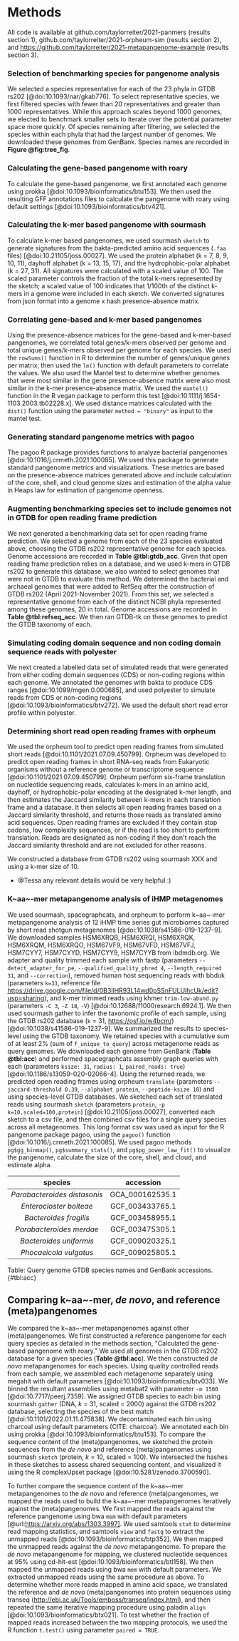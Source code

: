 # Methods 

<!-- Can I pretty plz keep these separate or do they need to be combined? -->
All code is available at github.com/taylorreiter/2021-panmers (results section 1), github.com/taylorreiter/2021-orpheum-sim (results section 2), and https://github.com/taylorreiter/2021-metapangenome-example (results section 3).

### Selection of benchmarking species for pangenome analysis
We selected a species representative for each of the 23 phyla in GTDB rs202 [@doi:10.1093/nar/gkab776]. 
To select representative species, we first filtered species with fewer than 20 representatives and greater than 1000 representatives.
While this approach scales beyond 1000 genomes, we elected to benchmark smaller sets to iterate over the potential parameter space more quickly.
Of species remaining after filtering, we selected the species within each phyla that had the largest number of genomes.
We downloaded these genomes from GenBank.
Species names are recorded in **Figure @fig:tree_fig**.

### Calculating the gene-based pangenome with roary 
To calculate the gene-based pangenome, we first annotated each genome using prokka [@doi:10.1093/bioinformatics/btu153].
We then used the resulting GFF annotations files to calculate the pangenome with roary using default settings [@doi:10.1093/bioinformatics/btv421].

### Calculating the k-mer based pangenome with sourmash 
To calculate k-mer based pangenomes, we used sourmash `sketch` to generate signatures from the bakta-predicted amino acid sequences (`.faa` files) [@doi:10.21105/joss.00027]. 
We used the protein alphabet (k = 7, 8, 9, 10, 11), dayhoff alphabet (k = 13, 15, 17), and the hydrophobic-polar alphabet (k = 27, 31). 
All signatures were calculated with a scaled value of 100.
The scaled parameter controls the fraction of the total k-mers represented by the sketch; a scaled value of 100 indicates that 1/100th of the distinct k-mers in a genome were included in each sketch.
We converted signatures from json format into a genome x hash presence-absence matrix.

### Correlating gene-based and k-mer based pangenomes 
Using the presence-absence matrices for the gene-based and k-mer-based pangenomes, we correlated total genes/k-mers observed per genome and total unique genes/k-mers observed per genome for each species.
We used the `rowSums()` function in R to determine the number of genes/unique genes per matrix, then used the `lm()` function with default parameters to correlate the values.
We also used the Mantel test to determine whether genomes that were most similar in the gene presence-absence matrix were also most similar in the k-mer presence-absence matrix. 
We used the `mantel()` function in the R vegan package to perform this test [@doi:10.1111/j.1654-1103.2003.tb02228.x]. 
We used distance matrices calculated with the `dist()` function using the parameter `method = "binary"` as input to the mantel test.

### Generating standard pangenome metrics with pagoo 
The pagoo R package provides functions to analyze bacterial pangenomes [@doi:10.1016/j.crmeth.2021.100085].
We used this package to generate standard pangenome metrics and visualizations.
These metrics are based on the presence-absence matrices generated above and include calculation of the core, shell, and cloud genome sizes and estimation of the alpha value in Heaps law for estimation of pangenome openness.

### Augmenting benchmarking species set to include genomes not in GTDB for open reading frame prediction
We next generated a benchmarking data set for open reading frame prediction. 
We selected a genome from each of the 23 species evaluated above, choosing the GTDB rs202 representative genome for each species.
Genome accessions are recorded in **Table @tbl:gtdb_acc**.
Given that open reading frame prediction relies on a database, and we used k-mers in GTDB rs202 to generate this database, we also wanted to select genomes that were not in GTDB to evaluate this method.
We determined the bacterial and archaeal genomes that were added to RefSeq after the construction of GTDB rs202 (April 2021-November 2021).
From this set, we selected a representative genome from each of the distinct NCBI phyla represented among these genomes, 20 in total.
Genome accessions are recorded in **Table @tbl:refseq_acc**.
We then ran GTDB-tk on these genomes to predict the GTDB taxonomy of each.

### Simulating coding domain sequence and non coding domain sequence reads with polyester
We next created a labelled data set of simulated reads that were generated from either coding domain sequences (CDS) or non-coding regions within each genome.
We annotated the genomes with bakta to produce CDS ranges [@doi:10.1099/mgen.0.000685], and used polyester to simulate reads from CDS or non-coding regions [@doi:10.1093/bioinformatics/btv272]. 
We used the default short read error profile within polyester.

### Determining short read open reading frames with orpheum 
We used the orpheum tool to predict open reading frames from simulated short reads [@doi:10.1101/2021.07.09.450799].
Orpheum was developed to predict open reading frames in short RNA-seq reads from Eukaryotic organisms without a reference genome or transcriptome sequence [@doi:10.1101/2021.07.09.450799].
Orpheum perform six-frame translation on nucleotide sequencing reads, calculates k-mers in an amino acid, dayhoff, or hydrophobic-polar encoding at the designated k-mer length, and then estimates the Jaccard similarity between k-mers in each translation frame and a database. 
It then selects all open reading frames based on a Jaccard similarity threshold, and returns those reads as translated amino acid sequences.
Open reading frames are excluded if they contain stop codons, low complexity sequences, or if the read is too short to perform translation.
Reads are designated as non-coding if they don't reach the Jaccard similarity threshold and are not excluded for other reasons.
<!-- Is it jaccard similarity? It's whichever one makes sense and I always get them confused -->

We constructed a database from GTDB rs202 using sourmash XXX and using a k-mer size of 10.
+ @Tessa any relevant details would be very helpful :) 

### K~aa~-mer metapangenome analysis of iHMP metagenomes
We used sourmash, spacegraphcats, and orpheum to perform k~aa~-mer metapangenome analysis of 12 iHMP time series gut microbiomes captured by short read shotgun metagenomes [@doi:10.1038/s41586-019-1237-9].
We downloaded samples HSM6XRQB, HSM6XRQI, HSM6XRQK, HSM6XRQM, HSM6XRQO, HSM67VF9, HSM67VFD, HSM67VFJ, HSM7CYY7, HSM7CYYD, HSM7CYY9, HSM7CYYB from ibdmdb.org.
We adapter and quality trimmed each sample with fastp (parameters `--detect_adapter_for_pe`, `--qualified_quality_phred 4`, `--length_required 31`, and `--correction`), removed human host sequencing reads with bbduk (parameters `k=31`, reference file https://drive.google.com/file/d/0B3llHR93L14wd0pSSnFULUlhcUk/edit?usp=sharing), and k-mer trimmed reads using khmer `trim-low-abund.py` (parameters `-C 3`, `-Z 18`, `-V`) [@doi:10.12688/f1000research.6924.1].
We then used sourmash gather to infer the taxonomic profile of each sample, using the GTDB rs202 database (`k` = 31, https://osf.io/w4bcm/) [@doi:10.1038/s41586-019-1237-9].
We summarized the results to species-level using the GTDB taxonomy.
We retained species with a cumulative sum of at least 2% (sum of `f_unique_to_query`) across metagenome reads as query genomes.
We downloaded each genome from GenBank (**Table @tbl:acc**) and performed spacegraphcats assembly graph queries with each (parameters `ksize: 31`, `radius: 1`, `paired_reads: true`) [@doi:10.1186/s13059-020-02066-4].
Using the returned reads, we predicted open reading frames using orpheum `translate` (parameters `--jaccard-threshold 0.39`, `--alphabet protein`, `--peptide-ksize 10`) and using species-level GTDB databases.
We sketched each set of translated reads using sourmash `sketch` (parameters `protein`, `-p k=10,scaled=100,protein`) [@doi:10.21105/joss.00027], converted each sketch to a csv file, and then combined csv files for a single query species across all metagenomes. 
This long format csv was used as input for the R pangenome package pagoo, using the `pagoo()` function [@doi:10.1016/j.crmeth.2021.100085].
We used pagoo methods `pg$gg_binmap()`, `pg$summary_stats()`, and `pg$pg_power_law_fit()` to visualize the pangenome, calculate the size of the core, shell, and cloud, and estimate alpha. 

| species | accession |
|:-------:|:-----------:|
| *Parabacteroides distasonis* | GCA_000162535.1 |
| *Enterocloster bolteae* | GCF_003433765.1 |
| *Bacteroides fragilis*   | GCF_003458955.1 |
| *Parabacteroides merdae* | GCF_003475305.1 |
| *Bacteroides uniformis*  | GCF_009020325.1 |
| *Phocaeicola vulgatus*   | GCF_009025805.1 |
Table: Query genome GTDB species names and GenBank accessions.
{#tbl:acc}

## Comparing k~aa~-mer, *de novo*, and reference (meta)pangenomes

We compared the k~aa~-mer metapangenomes against other (meta)pangenomes. 
We first constructed a reference pangenome for each query species as detailed in the methods section, "Calculated the gene-based pangenome with roary."
We used all genomes in the GTDB rs202 database for a given species (**Table @tbl:acc**).
We then constructed *de novo* metapangenomes for each species.
Using quality controlled reads from each sample, we assembled each metagenome separately using megahit with default parameters [@doi:10.1093/bioinformatics/btv033].
We binned the resultant assemblies using metabat2 with parameter `-m 1500` [@doi:10.7717/peerj.7359].
We assigned GTDB species to each bin using sourmash `gather` (DNA, *k* = 31, scaled = 2000) against the GTDB rs202 database, selecting the species of the best match [@doi:10.1101/2022.01.11.475838].
We decontaminated each bin using charcoal using default parameters (CITE: charcoal).
We annotated each bin using prokka [@doi:10.1093/bioinformatics/btu153].
To compare the sequence content of the (meta)pangenomes, we sketched the protein sequences from the *de novo* and reference (meta)pangenomes using sourmash `sketch` (protein, *k* = 10, scaled = 100).
We intersected the hashes in these sketches to assess shared sequencing content, and visualized it using the R complexUpset package [@doi:10.5281/zenodo.3700590].

To further compare the sequence content of the k~aa~-mer metapangenomes to the *de novo* and reference (meta)pangenomes, we mapped the reads used to build the k~aa~-mer metapangenomes iteratively against the (meta)pangenomes.
We first mapped the reads against the reference pangenome using bwa `mem` with default parameters [@url:https://arxiv.org/abs/1303.3997].
We used samtools `stat` to determine read mapping statistics, and samtools `view` and `fastq` to extract the unmapped reads [@doi:10.1093/bioinformatics/btp352].
We then mapped the unmapped reads against the *de novo* metapangenome. 
To prepare the *de novo* metapangenome for mapping, we clustered nucleotide sequences at 95% using cd-hit-est [@doi:10.1093/bioinformatics/btl158].
We then mapped the unmapped reads using bwa `mem` with default parameters.
We extracted unmapped reads using the same procedure as above.
To determine whether more reads mapped in amino acid space, we translated the reference and *de novo* (meta)pangenomes into protein sequences using transeq (http://ebi.ac.uk/Tools/emboss/transeq/index.html), and then repeated the same iterative mapping procedure using paladin `align` [@doi:10.1093/bioinformatics/btx021].
To test whether the fraction of mapped reads increased between the two mapping protocols, we used the R function `t.test()` using parameter `paired = TRUE`.